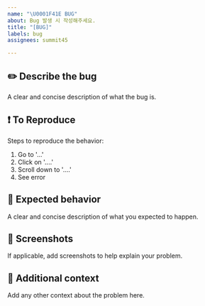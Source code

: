 ```yaml
---
name: "\U0001F41E BUG"
about: Bug 발생 시 작성해주세요.
title: "[BUG]"
labels: bug
assignees: summit45

---
```


## ✏️ Describe the bug
A clear and concise description of what the bug is.

## ❗️ To Reproduce
Steps to reproduce the behavior:
1. Go to '...'
2. Click on '....'
3. Scroll down to '....'
4. See error

## 📍 Expected behavior
A clear and concise description of what you expected to happen.

## 📸  Screenshots
If applicable, add screenshots to help explain your problem.

## 🔎 Additional context
Add any other context about the problem here.
